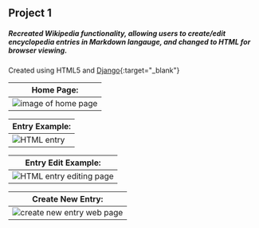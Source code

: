 ## Project 1

##### Recreated Wikipedia functionality, allowing users to create/edit encyclopedia entries in Markdown langauge, and changed to HTML for browser viewing.
Created using HTML5 and [Django](https://www.djangoproject.com){:target="_blank"}


| Home Page: |
| ------------- |
| <img src="https://i.imgur.com/aI5r3Cm.png" alt="image of home page">  |

| Entry Example: |
| ------------- |
| <img src="https://i.imgur.com/Myxlaut.png" alt="HTML entry">  |



| Entry Edit Example: |
| ------------- |
|<img src="https://i.imgur.com/cQ6em95.png" alt="HTML entry editing page">  |

| Create New Entry: |
| ------------- |
| <img src="https://i.imgur.com/RqGagYr.png" alt="create new entry web page">  |
